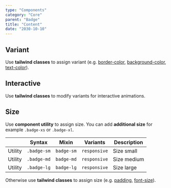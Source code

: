 ```yaml
---
type: "Components"
category: "Core"
parent: "Badge"
title: "Content"
date: "2030-10-10"
---
```


## Variant

Use **tailwind classes** to assign variant (e.g. [border-color](https://tailwindcss.com/docs/border-color), [background-color](https://tailwindcss.com/docs/background-color), [text-color](https://tailwindcss.com/docs/text-color)).

<demo>
  <demovanilla src="vanilla/components/core/badge/variant">
  </demovanilla>
</demo>

## Interactive

Use **tailwind classes** to modify variants for interactive animations.

<demo>
  <demovanilla src="vanilla/components/core/badge/interactive">
  </demovanilla>
</demo>

## Size

Use **component utility** to assign size. You can add **additional size** for example `.badge-xs` or `.badge-xl`.

<div class="table-scroll">

|                      | Syntax                          | Mixin            | Variants               | Description                   |
| ----------------------- | ---------------------------- | -----------------| ----------------------------- |----------------------------- |
| Utility                  | `.badge-sm`       | `badge-sm`                | `responsive`                | Size small            |
| Utility                  | `.badge-md`       | `badge-md`                | `responsive`                | Size medium            |
| Utility                  | `.badge-lg`       | `badge-lg`                | `responsive`                | Size large            |

</div>

Otherwise use **tailwind classes** to assign size (e.g. [padding](https://tailwindcss.com/docs/padding), [font-size](https://tailwindcss.com/docs/font-size)).

<demo>
  <demovanilla src="vanilla/components/core/badge/size">
  </demovanilla>
</demo>
